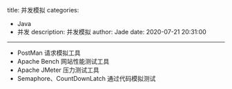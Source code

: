 title: 并发模拟
categories:
  - Java
  - 并发
description: 并发模拟
author: Jade
date: 2020-07-21 20:31:00
---

- PostMan 请求模拟工具
- Apache Bench 网站性能测试工具
- Apache JMeter 压力测试工具
- Semaphore、CountDownLatch 通过代码模拟测试 

